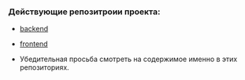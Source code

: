 
### Действующие репозитроии проекта:
- [backend](https://github.com/EgorLaptev/gasudev-backend)
- [frontend](https://github.com/petriciaaa/gasu-dev-frontend)

- Убедительная просьба смотреть на содержимое именно в этих репозиториях.
